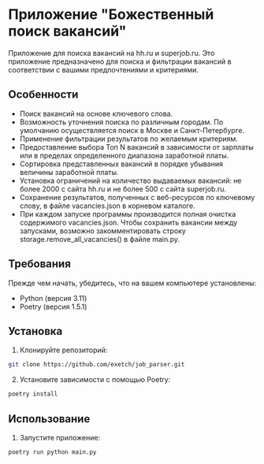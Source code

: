 # Приложение "Божественный поиск вакансий"
Приложение для поиска вакансий на hh.ru и superjob.ru. Это приложение предназначено для поиска и фильтрации вакансий в соответствии с вашими предпочтениями и критериями.



## Особенности

- Поиск вакансий на основе ключевого слова.
- Возможность уточнения поиска по различным городам. По умолчанию осуществляется поиск в Москве и Санкт-Петербурге.
- Применение фильтрации результатов по желаемым критериям.
- Предоставление выбора Топ N вакансий в зависимости от зарплаты или в пределах определенного диапазона заработной платы.
- Сортировка представленных вакансий в порядке убывания величины заработной платы.
- Установка ограничений на количество выдаваемых вакансий: не более 2000 с сайта hh.ru и не более 500 с сайта superjob.ru.
- Сохранение результатов, полученных с веб-ресурсов по ключевому слову, в файле vacancies.json в корневом каталоге.
- При каждом запуске программы производится полная очистка содержимого vacancies.json. Чтобы сохранить вакансии между запусками, возможно закомментировать строку storage.remove_all_vacancies() в файле main.py.
## Требования

Прежде чем начать, убедитесь, что на вашем компьютере установлены:

- Python (версия 3.11)
- Poetry (версия 1.5.1)

## Установка

1. Клонируйте репозиторий:

```bash
git clone https://github.com/exetch/job_parser.git
```
2. Установите зависимости с помощью Poetry:
```bash
poetry install
```
## Использование
1. Запустите приложение:
```bash
poetry run python main.py
```
